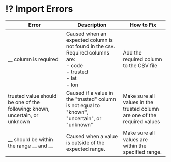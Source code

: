 # ⁉ Import Errors



<table><thead><tr><th width="167.33333333333331">Error</th><th>Description</th><th>How to Fix</th></tr></thead><tbody><tr><td>__ column is required</td><td>Caused when an expected column is not found in the csv. Required columns are: <br>- code<br>- trusted<br>- lat<br>- lon</td><td>Add the required column to the CSV file</td></tr><tr><td>trusted value should be one of the following: known, uncertain, or unknown</td><td>Caused if a value in the "trusted" column is not equal to "known", "uncertain", or "unknown"</td><td>Make sure all values in the trusted column are one of the required values</td></tr><tr><td>__ should be within the range __ and __</td><td>Caused when a value is outside of the expected range.</td><td>Make sure all values are within the specified range. </td></tr></tbody></table>
